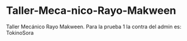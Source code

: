 # Taller-Meca-nico-Rayo-Makween
Taller Mecánico Rayo Makween. Para la prueba 1 
la contra del admin es: TokinoSora
